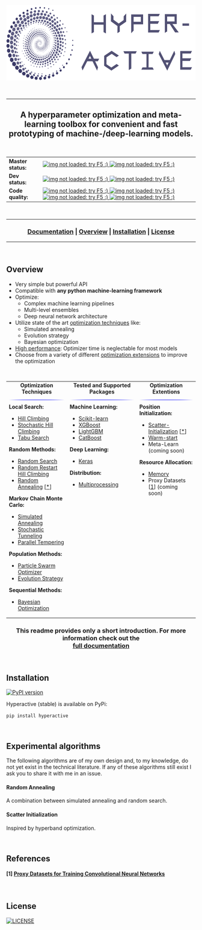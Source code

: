 <p align="center">
  <br>
  <a href="https://simonblanke.github.io/Hyperactive/"><img src="./images/hyperactive_logo.png" height="200"></a>
  <br>
</p>

<br>

---

<h2 align="center">A hyperparameter optimization and meta-learning toolbox for convenient and fast prototyping of machine-/deep-learning models.</h2>

<br>

<table>
  <tbody>
    <tr align="left" valign="center">
      <td>
        <strong>Master status:</strong>
      </td>
      <td>
        <a href="https://travis-ci.com/SimonBlanke/Hyperactive">
          <img src="https://img.shields.io/travis/com/SimonBlanke/Hyperactive/master?style=flat-square&logo=travis" alt="img not loaded: try F5 :)">
        </a>
        <a href="https://coveralls.io/github/SimonBlanke/Hyperactive">
          <img src="https://img.shields.io/coveralls/github/SimonBlanke/Hyperactive?style=flat-square&logo=codecov" alt="img not loaded: try F5 :)">
        </a>
      </td>
    </tr>
    <tr/>
    <tr align="left" valign="center">
      <td>
        <strong>Dev status:</strong>
      </td>
      <td>
        <a href="https://travis-ci.com/SimonBlanke/Hyperactive">
          <img src="https://img.shields.io/travis/SimonBlanke/Hyperactive/dev?style=flat-square&logo=travis" alt="img not loaded: try F5 :)">
        </a>
        <a href="https://coveralls.io/github/SimonBlanke/Hyperactive?branch=dev">
          <img src="https://img.shields.io/coveralls/github/SimonBlanke/Hyperactive/dev?style=flat-square&logo=codecov" alt="img not loaded: try F5 :)">
        </a>
      </td>
    </tr>
    <tr/>    <tr align="left" valign="center">
      <td>
         <strong>Code quality:</strong>
      </td>
      <td>
        <a href="https://app.codacy.com/project/SimonBlanke/Hyperactive/dashboard">
        <img src="https://img.shields.io/codacy/grade/acb6989093c44fb08cc3be1dd2df1be7?style=flat-square&logo=codacy" alt="img not loaded: try F5 :)">
        </a>
        <a href="https://codeclimate.com/github/SimonBlanke/Hyperactive">
        <img src="https://img.shields.io/codeclimate/maintainability/SimonBlanke/Hyperactive?style=flat-square&logo=code-climate" alt="img not loaded: try F5 :)">
        </a>
        <a href="https://scrutinizer-ci.com/g/SimonBlanke/Hyperactive/">
        <img src="https://img.shields.io/scrutinizer/quality/g/SimonBlanke/Hyperactive?style=flat-square&logo=scrutinizer-ci" alt="img not loaded: try F5 :)">
        </a> 
        <a href="https://www.codefactor.io/repository/github/simonblanke/hyperactive">
        <img src="https://img.shields.io/codefactor/grade/github/SimonBlanke/Hyperactive?label=code%20factor&style=flat-square" alt="img not loaded: try F5 :)">
        </a>     
      </td>
    </tr>
  </tbody>
</table>

<br>

---

<div align="center"><a name="menu"></a>
  <h3>
    <a href="https://simonblanke.github.io/Hyperactive/">Documentation</a> |
    <a href="https://github.com/SimonBlanke/Hyperactive#overview">Overview</a> |
    <a href="https://github.com/SimonBlanke/Hyperactive#installation">Installation</a> |
    <a href="https://github.com/SimonBlanke/Hyperactive#license">License</a>
  </h3>
</div>

---

<br>

## Overview

- Very simple but powerful API
- Compatible with <b>any python machine-learning framework</b>
- Optimize:
  - Complex machine learning pipelines 
  - Multi-level ensembles
  - Deep neural network architecture
- Utilize state of the art [optimization techniques](https://github.com/SimonBlanke/Hyperactive/tree/master/hyperactive/optimizers#optimization-techniques) like:
    - Simulated annealing
    - Evolution strategy
    - Bayesian optimization
- [High performance](https://github.com/SimonBlanke/Hyperactive/tree/master/plots#performance): Optimizer time is neglectable for most models
- Choose from a variety of different [optimization extensions](https://github.com/SimonBlanke/Hyperactive/tree/master/hyperactive#advanced-features) to improve the optimization

<br>

<table>
  <tbody>
    <tr align="center" valign="center">
      <td>
        <strong>Optimization Techniques</strong>
        <img src="images/blue.jpg"/>
      </td>
      <td>
        <strong>Tested and Supported Packages</strong>
        <img src="images/blue.jpg"/>
      </td>
      <td>
        <strong>Optimization Extentions</strong>
        <img src="images/blue.jpg"/>
      </td>
    </tr>
    <tr/>
    <tr valign="top">
      <td>
        <a><b>Local Search:</b></a>
          <ul>
            <li><a href="https://github.com/SimonBlanke/Hyperactive/tree/master/hyperactive/optimizers#hill-climbing">Hill Climbing</a></li>
            <li><a href="https://github.com/SimonBlanke/Hyperactive/tree/master/hyperactive/optimizers#stochastic-hill-climbing">Stochastic Hill Climbing</a></li>
            <li><a href="https://github.com/SimonBlanke/Hyperactive/tree/master/hyperactive/optimizers#tabu-search">Tabu Search</a></li>
         </ul>
        <a><b>Random Methods:</b></a>
          <ul>
            <li><a href="https://github.com/SimonBlanke/Hyperactive/tree/master/hyperactive/optimizers#random-search">Random Search</a></li>
            <li><a href="https://github.com/SimonBlanke/Hyperactive/tree/master/hyperactive/optimizers#random-restart-hill-climbing">Random Restart Hill Climbing</a></li>
            <li><a href="https://github.com/SimonBlanke/Hyperactive/tree/master/hyperactive/optimizers#random-annealing">Random Annealing</a> [<a href="https://github.com/SimonBlanke/Hyperactive#random-annealing">*</a>] </li> 
         </ul>
        <a><b>Markov Chain Monte Carlo:</b></a>
          <ul>
            <li><a href="https://github.com/SimonBlanke/Hyperactive/tree/master/hyperactive/optimizers#simulated-annealing">Simulated Annealing</a></li>
            <li><a href="https://github.com/SimonBlanke/Hyperactive/tree/master/hyperactive/optimizers#stochastic-tunneling">Stochastic Tunneling</li>
            <li><a href="https://github.com/SimonBlanke/Hyperactive/tree/master/hyperactive/optimizers#parallel-tempering">Parallel Tempering</a></li>
          </ul>
        <a><b>Population Methods:</b></a>
          <ul>
            <li><a href="https://github.com/SimonBlanke/Hyperactive/tree/master/hyperactive/optimizers#particle-swarm-optimization">Particle Swarm Optimizer</li>
            <li><a href="https://github.com/SimonBlanke/Hyperactive/tree/master/hyperactive/optimizers#evolution-strategy">Evolution Strategy</a></li>
          </ul>
        <a><b>Sequential Methods:</b></a>
          <ul>
            <li><a href="https://github.com/SimonBlanke/Hyperactive/tree/master/hyperactive/optimizers#bayesian-optimization">Bayesian Optimization</a></li>
          </ul>
      </td>
      <td>
        <a><b>Machine Learning:</b></a>
          <ul>
              <li><a href="https://github.com/SimonBlanke/Hyperactive/blob/master/examples/machine_learning/sklearn_.py">Scikit-learn</a></li>
              <li><a href="https://github.com/SimonBlanke/Hyperactive/blob/master/examples/machine_learning/xgboost_.py">XGBoost</a></li>
              <li><a href="https://github.com/SimonBlanke/Hyperactive/blob/master/examples/machine_learning/lightgbm_.py">LightGBM</a></li>
              <li><a href="https://github.com/SimonBlanke/Hyperactive/blob/master/examples/machine_learning/catboost_.py">CatBoost</a></li>
          </ul>
        <a><b>Deep Learning:</b></a>
          <ul>
              <li><a href="https://github.com/SimonBlanke/Hyperactive/tree/master/examples/deep_learning">Keras</a></li>
          </ul>
        <a><b>Distribution:</b></a>
          <ul>
              <li><a href="https://github.com/SimonBlanke/Hyperactive/blob/master/examples/distribution/multiprocessing_.py">Multiprocessing</a></li>
          </ul>
      </td>
      <td>
        <a><b>Position Initialization:</b></a>
          <ul>
            <li><a href="https://github.com/SimonBlanke/Hyperactive/tree/master/hyperactive#scatter-initialization">Scatter-Initialization</a> [<a href="https://github.com/SimonBlanke/Hyperactive#scatter-initialization">*</a>] </li>
            <li><a href="https://github.com/SimonBlanke/Hyperactive/tree/master/hyperactive#warm-start">Warm-start</a></li>
            <li>Meta-Learn (coming soon)</li>
          </ul>
        <a><b>Resource Allocation:</b></a>
          <ul>
            <li><a href="https://github.com/SimonBlanke/Hyperactive/tree/master/hyperactive#memory">Memory</a></li>
            <li>Proxy Datasets [<a href="https://github.com/SimonBlanke/Hyperactive#1-proxy-datasets-for-training-convolutional-neural-networks">1</a>]
 (coming soon)</li>
          </ul>
      </td>
    </tr>
  </tbody>
</table>

<div align="center">
  <h3>
    This readme provides only a short introduction. For more information check out the <br/>
    <a href="https://simonblanke.github.io/Hyperactive/">full documentation</a>
  </h3>
</div>

<br>

## Installation
[![PyPI version](https://badge.fury.io/py/hyperactive.svg)](https://badge.fury.io/py/hyperactive)

Hyperactive (stable) is available on PyPi:
```console
pip install hyperactive
```

<br>

## Experimental algorithms

The following algorithms are of my own design and, to my knowledge, do not yet exist in the technical literature. 
If any of these algorithms still exist I ask you to share it with me in an issue.

#### Random Annealing

A combination between simulated annealing and random search. 

#### Scatter Initialization

Inspired by hyperband optimization.

<br>

## References

#### [1] [Proxy Datasets for Training Convolutional Neural Networks](https://arxiv.org/pdf/1906.04887v1.pdf)

<br>

## License

[![LICENSE](https://img.shields.io/github/license/SimonBlanke/Hyperactive?style=for-the-badge)](https://github.com/SimonBlanke/Hyperactive/blob/master/LICENSE)

